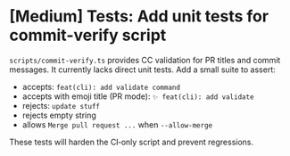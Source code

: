 # [Medium] Tests: Add unit tests for commit-verify script

`scripts/commit-verify.ts` provides CC validation for PR titles and commit messages. It currently lacks direct unit tests. Add a small suite to assert:

- accepts: `feat(cli): add validate command`
- accepts with emoji title (PR mode): `✨ feat(cli): add validate`
- rejects: `update stuff`
- rejects empty string
- allows `Merge pull request ...` when `--allow-merge`

These tests will harden the CI‑only script and prevent regressions.

